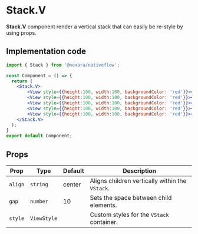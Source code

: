 

# Stack.V

**Stack.V** component render a vertical stack that can easily be re-style by using props.

<!-- 
<img
  src={require('./img/button-light.jpeg').default}
  alt="Example banner"
  style={{height:400}}
/>
<img
  src={require('./img/button-dark.jpeg').default}
  alt="Example banner"
  style={{height:400}}
/> -->
## Implementation code

```jsx
import { Stack } from '@nexara/nativeflow';

const Component = () => {
  return (
    <Stack.V>
        <View style={{height:100, width:100, backgroundColor: 'red'}}></View>
        <View style={{height:100, width:100, backgroundColor: 'red'}}></View>
        <View style={{height:100, width:100, backgroundColor: 'red'}}></View>
        <View style={{height:100, width:100, backgroundColor: 'red'}}></View>
        <View style={{height:100, width:100, backgroundColor: 'red'}}></View>
    </Stack.V>
  );
}
export default Component;
```

## Props

| Prop     | Type        | Default | Description                                      |
|----------|-------------|---------|--------------------------------------------------|
| `align`  | `string`    | center  | Aligns children vertically within the `VStack`.  |
| `gap`    | `number`    | 10      | Sets the space between child elements.          |
| `style`  | `ViewStyle` |         | Custom styles for the `VStack` container.       |

